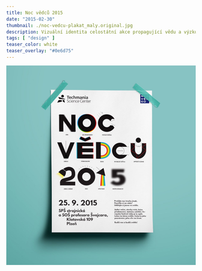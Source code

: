 ```yaml
---
title: Noc vědců 2015
date: "2015-02-30"
thumbnail: ./noc-vedcu-plakat_maly.original.jpg
description: Vizuální identita celostátní akce propagující vědu a výzkum
tags: [ "design" ]
teaser_color: white
teaser_overlay: "#0e6d75"
---
```


<div class="p-row p-row_center">

<div class="p-col p-col_12">

![](./noc-vedcu-plakat_maly.original.jpg)

</div>

</div>